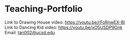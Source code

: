 # Teaching-Portfolio
Link to Drawing House video: https://youtu.be/rFoRnwEX-BI \
Link to Dancing Kid video: https://youtu.be/xO5USDP9Gnk \
Email: tan002@ucsd.edu
